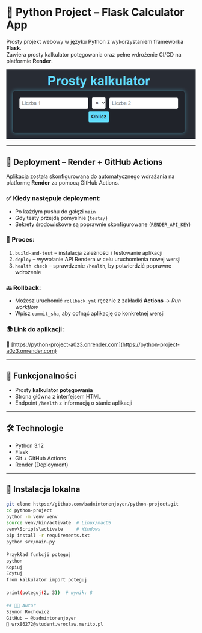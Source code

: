 # 🐍 Python Project – Flask Calculator App

Prosty projekt webowy w języku Python z wykorzystaniem frameworka **Flask**.  
Zawiera prosty kalkulator potęgowania oraz pełne wdrożenie CI/CD na platformie **Render**.

![Screenshot aplikacji](screenshot.png)

---

## 🚀 Deployment – Render + GitHub Actions

Aplikacja została skonfigurowana do automatycznego wdrażania na platformę **Render** za pomocą GitHub Actions.

### ✅ Kiedy następuje deployment:
- Po każdym pushu do gałęzi `main`
- Gdy testy przejdą pomyślnie (`tests/`)
- Sekrety środowiskowe są poprawnie skonfigurowane (`RENDER_API_KEY`)

### 🔁 Proces:
1. `build-and-test` – instalacja zależności i testowanie aplikacji
2. `deploy` – wywołanie API Rendera w celu uruchomienia nowej wersji
3. `health check` – sprawdzenie `/health`, by potwierdzić poprawne wdrożenie

### 🔙 Rollback:
- Możesz uruchomić `rollback.yml` ręcznie z zakładki **Actions** → *Run workflow*
- Wpisz `commit_sha`, aby cofnąć aplikację do konkretnej wersji

### 🌍 Link do aplikacji:
🔗 [https://python-project-a0z3.onrender.com](https://python-project-a0z3.onrender.com)

---

## 🧪 Funkcjonalności

- Prosty **kalkulator potęgowania**
- Strona główna z interfejsem HTML
- Endpoint `/health` z informacją o stanie aplikacji

---

## 🛠️ Technologie

- Python 3.12
- Flask
- Git + GitHub Actions
- Render (Deployment)

---

## 🧾 Instalacja lokalna

```bash
git clone https://github.com/badmintonenjoyer/python-project.git
cd python-project
python -m venv venv
source venv/bin/activate  # Linux/macOS
venv\Scripts\activate     # Windows
pip install -r requirements.txt
python src/main.py

Przykład funkcji poteguj
python
Kopiuj
Edytuj
from kalkulator import poteguj

print(poteguj(2, 3))  # wynik: 8

## 👨‍💻 Autor
Szymon Rochowicz
GitHub – @badmintonenjoyer
📧 wrx86272@student.wroclaw.merito.pl